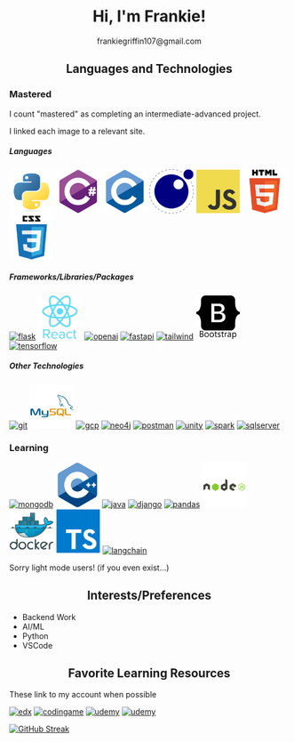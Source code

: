 <h1 align="center">Hi, I'm Frankie!</h1>


<p align="center">frankiegriffin107@gmail.com</p>


<h2 align="center">Languages and Technologies</h2>


<h3>Mastered</h3>
<p>I count "mastered" as completing an intermediate-advanced project.</p>
<p>I linked each image to a relevant site.</p>

<h5>Languages</h5>
<p align="left">
  <a href="https://www.python.org" target="_blank" rel="noreferrer"><img src="https://raw.githubusercontent.com/devicons/devicon/master/icons/python/python-original.svg" alt="python" width="80" height="80"/></a>
  <a href="https://learn.microsoft.com/en-us/dotnet/csharp/" target="_blank" rel="noreferrer"><img src="https://raw.githubusercontent.com/devicons/devicon/1119b9f84c0290e0f0b38982099a2bd027a48bf1/icons/csharp/csharp-original.svg" alt="c#" width="80" height="80"/></a>
  <a href="https://www.w3schools.com/c/c_intro.php" target="_blank" rel="noreferrer"><img src="https://raw.githubusercontent.com/devicons/devicon/1119b9f84c0290e0f0b38982099a2bd027a48bf1/icons/c/c-original.svg" alt="c" width="80" height="80"/></a>
  <a href="https://www.lua.org/" target="_blank" rel="noreferrer"><img src="https://raw.githubusercontent.com/devicons/devicon/1119b9f84c0290e0f0b38982099a2bd027a48bf1/icons/lua/lua-original.svg" alt="lua" width="80" height="80"/></a>
  <a href="https://developer.mozilla.org/en-US/docs/Web/JavaScript" target="_blank" rel="noreferrer"><img src="https://raw.githubusercontent.com/devicons/devicon/master/icons/javascript/javascript-original.svg" alt="javascript" width="80" height="80"/></a>
  <a href="https://www.w3.org/html/" target="_blank" rel="noreferrer"><img src="https://raw.githubusercontent.com/devicons/devicon/master/icons/html5/html5-original-wordmark.svg" alt="html5" width="80" height="80"/></a>
  <a href="https://www.w3schools.com/css/" target="_blank" rel="noreferrer"><img src="https://raw.githubusercontent.com/devicons/devicon/master/icons/css3/css3-original-wordmark.svg" alt="css3" width="80" height="80"/></a>
</p>


<h5>Frameworks/Libraries/Packages</h5>
<p align="left">
  <a href="https://flask.palletsprojects.com/" target="_blank" rel="noreferrer"><img src="https://cms-assets.tutsplus.com/uploads/users/30/posts/16037/preview_image/flask.png" alt="flask" width="80" height="80"/></a>
  <a href="https://reactjs.org/" target="_blank" rel="noreferrer"><img src="https://raw.githubusercontent.com/devicons/devicon/master/icons/react/react-original-wordmark.svg" alt="react" width="80" height="80"/></a>
  <a href="https://openai.com/" target="_blank" rel="noreferrer"><img src="https://upload.wikimedia.org/wikipedia/commons/thumb/0/04/ChatGPT_logo.svg/1200px-ChatGPT_logo.svg.png" alt="openai" width="80" height="80"/></a>
  <a href="https://fastapi.tiangolo.com/lo/" target="_blank" rel="noreferrer"><img src="https://cdn.worldvectorlogo.com/logos/fastapi.svg" alt="fastapi" width="80" height="80"/></a>
  <a href="https://tailwindcss.com/" target="_blank" rel="noreferrer"><img src="https://www.vectorlogo.zone/logos/tailwindcss/tailwindcss-icon.svg" alt="tailwind" width="80" height="80"/></a>
  <a href="https://getbootstrap.com" target="_blank" rel="noreferrer"><img src="https://raw.githubusercontent.com/devicons/devicon/master/icons/bootstrap/bootstrap-plain-wordmark.svg" alt="bootstrap" width="80" height="80"/></a>
   <a href="https://www.tensorflow.org" target="_blank" rel="noreferrer"><img src="https://www.vectorlogo.zone/logos/tensorflow/tensorflow-icon.svg" alt="tensorflow" width="80" height="80"/></a>
</p>


<h5>Other Technologies</h5>
<p align="left">
  <a href="https://git-scm.com/" target="_blank" rel="noreferrer"><img src="https://www.vectorlogo.zone/logos/git-scm/git-scm-icon.svg" alt="git" width="80" height="80"/></a>
  <a href="https://www.mysql.com/" target="_blank" rel="noreferrer"><img src="https://raw.githubusercontent.com/devicons/devicon/master/icons/mysql/mysql-original-wordmark.svg" alt="mysql" width="80" height="80"/></a>
  <a href="https://cloud.google.com/" target="_blank" rel="noreferrer"><img src="https://cdn.worldvectorlogo.com/logos/google-cloud-1.svg" alt="gcp" width="80" height="80"/></a>
  <a href="https://neo4j.com/" target="_blank" rel="noreferrer"><img src="https://neo4j.com/wp-content/themes/neo4jweb/v2-templates/brand/assets/logo-section-4.svg" alt="neo4j" width="80" height="80"/></a>
  <a href="https://postman.com" target="_blank" rel="noreferrer"><img src="https://www.vectorlogo.zone/logos/getpostman/getpostman-icon.svg" alt="postman" width="80" height="80"/></a>
  <a href="https://unity.com/" target="_blank" rel="noreferrer"><img src="https://companieslogo.com/img/orig/U-ea48bc1d.png?t=1634728034" alt="unity" width="80" height="80"/></a>
  <a href="https://spark.apache.org/" target="_blank" rel="noreferrer"><img src="https://cdn.icon-icons.com/icons2/2699/PNG/512/apache_spark_logo_icon_170560.png" alt="spark" width="80" height="80"/></a>
  <a href="https://www.microsoft.com/en-us/sql-server/sql-server-downloads" target="_blank" rel="noreferrer"><img src="https://user-images.githubusercontent.com/4249331/52232852-e2c4f780-28bd-11e9-835d-1e3cf3e43888.png" alt="sqlserver" width="80" height="80"/></a>
</p>
	
	
<h3>Learning</h3>
<p align="left"> 
  <a href="https://www.mongodb.com/" target="_blank" rel="noreferrer"><img src="https://cdn.iconscout.com/icon/free/png-256/free-mongodb-3629020-3030245.png" alt="mongodb" width="80" height="80"/></a>
  <a href="https://cplusplus.com/" target="_blank" rel="noreferrer"><img src="https://raw.githubusercontent.com/devicons/devicon/1119b9f84c0290e0f0b38982099a2bd027a48bf1/icons/cplusplus/cplusplus-original.svg" alt="cpp" width="80" height="80"/></a>
   <a href="https://www.java.com/en/" target="_blank" rel="noreferrer"><img src="https://cdn.worldvectorlogo.com/logos/java-14.svg" alt="java" width="80" height="80"/></a>
  <a href="https://www.djangoproject.com/" target="_blank" rel="noreferrer"><img src="https://cdn.worldvectorlogo.com/logos/django.svg" alt="django" width="80" height="80"/></a>
  <a href="https://pandas.pydata.org/" target="_blank" rel="noreferrer"><img src="https://pandas.pydata.org//static/img/favicon_white.ico" alt="pandas" width="80" height="80"/></a>
  <a href="https://nodejs.org" target="_blank" rel="noreferrer"><img src="https://raw.githubusercontent.com/devicons/devicon/master/icons/nodejs/nodejs-original-wordmark.svg" alt="nodejs" width="80" height="80"/></a>
  <a href="https://www.docker.com/" target="_blank" rel="noreferrer"><img src="https://raw.githubusercontent.com/devicons/devicon/master/icons/docker/docker-original-wordmark.svg" alt="docker" width="80" height="80"/></a>
  <a href="https://www.typescriptlang.org/" target="_blank" rel="noreferrer"><img src="https://raw.githubusercontent.com/devicons/devicon/master/icons/typescript/typescript-original.svg" alt="typescript" width="80" height="80"/></a>
  <a href="https://python.langchain.com/en/latest/index.html" target="_blank" rel="noreferrer"><img src="https://res.cloudinary.com/crunchbase-production/image/upload/c_lpad,h_170,w_170,f_auto,b_white,q_auto:eco,dpr_1/hevtyfb5n5huqafmexo6" alt="langchain" width="80" height="80"/></a>
</p>


<p>Sorry light mode users! (if you even exist...)</p>


<h2 align="center">Interests/Preferences</h2>
<ul>
	<li>Backend Work</li>
	<li>AI/ML</li>
	<li>Python</li>
	<li>VSCode</li>
</ul>


<h2 align="center">Favorite Learning Resources</h2>
<p align="left">
	<p>These link to my account when possible</p>
  <a href="https://www.edx.org/learn/computer-programming?linked_from=sitenav&list=subjects" target="_blank" rel="noreferrer"><img src="https://upload.wikimedia.org/wikipedia/commons/thumb/c/cd/EdX_newer_logo.svg/2560px-EdX_newer_logo.svg.png" alt="edx" width="80" height="80"/></a>
  <a href="https://www.codingame.com/profile/1cd2accf0b6cde9d27ebe7af25552e791840973" target="_blank" rel="noreferrer"><img src="https://encrypted-tbn0.gstatic.com/images?q=tbn:ANd9GcSQ-atXcV-5GLnp7AbIZlvUIUUQKpOI18rpvHadVyXlzNQfPubK4pkOqtZPTjflp5LAQs8:https://lookaside.fbsbx.com/lookaside/crawler/media/%3Fmedia_id%3D100064601835395&usqp=CAU" alt="codingame" width="80" height="80"/></a>
  <a href="https://leetcode.com/frankiegriffin107/" target="_blank" rel="noreferrer"><img src="https://leetcode.com/static/images/LeetCode_logo_rvs.png" alt="udemy" width="80" height="80"/></a>
  <a href="https://www.udemy.com/" target="_blank" rel="noreferrer"><img src="https://companieslogo.com/img/orig/UDMY.D-ad1cfee4.png?t=1635531363" alt="udemy" width="80" height="80"/></a>
</p>


[![GitHub Streak](http://github-readme-streak-stats.herokuapp.com?user=Username-107&theme=dark&background=000000)](https://git.io/streak-stats)